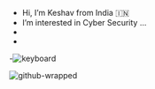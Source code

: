 - Hi, I’m Keshav from India :india:
- I’m interested in Cyber Security ...
-
-
-![keyboard](https://github.com/user-attachments/assets/d1352c0f-17c7-42f3-bd4b-0e9b9f9b608f)




![github-wrapped](https://github.com/user-attachments/assets/8f3cf2ed-8511-413c-86e0-6a689140774f)




<!---
Kcyb3r/Kcyb3r is a ✨ special ✨ repository because its `README.md` (this file) appears on your GitHub profile.
You can click the Preview link to take a look at your changes.
--->
